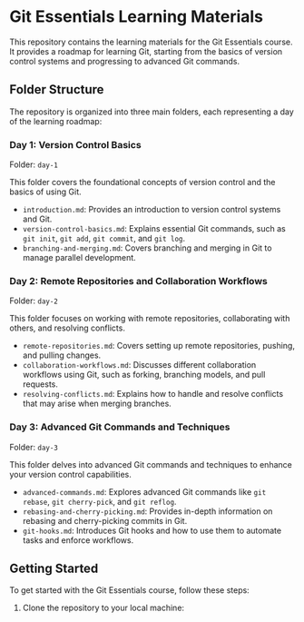 # Git Essentials Learning Materials

This repository contains the learning materials for the Git Essentials course. It provides a roadmap for learning Git, starting from the basics of version control systems and progressing to advanced Git commands.

## Folder Structure

The repository is organized into three main folders, each representing a day of the learning roadmap:

### Day 1: Version Control Basics

Folder: `day-1`

This folder covers the foundational concepts of version control and the basics of using Git.

- `introduction.md`: Provides an introduction to version control systems and Git.
- `version-control-basics.md`: Explains essential Git commands, such as `git init`, `git add`, `git commit`, and `git log`.
- `branching-and-merging.md`: Covers branching and merging in Git to manage parallel development.

### Day 2: Remote Repositories and Collaboration Workflows

Folder: `day-2`

This folder focuses on working with remote repositories, collaborating with others, and resolving conflicts.

- `remote-repositories.md`: Covers setting up remote repositories, pushing, and pulling changes.
- `collaboration-workflows.md`: Discusses different collaboration workflows using Git, such as forking, branching models, and pull requests.
- `resolving-conflicts.md`: Explains how to handle and resolve conflicts that may arise when merging branches.

### Day 3: Advanced Git Commands and Techniques

Folder: `day-3`

This folder delves into advanced Git commands and techniques to enhance your version control capabilities.

- `advanced-commands.md`: Explores advanced Git commands like `git rebase`, `git cherry-pick`, and `git reflog`.
- `rebasing-and-cherry-picking.md`: Provides in-depth information on rebasing and cherry-picking commits in Git.
- `git-hooks.md`: Introduces Git hooks and how to use them to automate tasks and enforce workflows.

## Getting Started

To get started with the Git Essentials course, follow these steps:

1. Clone the repository to your local machine:
